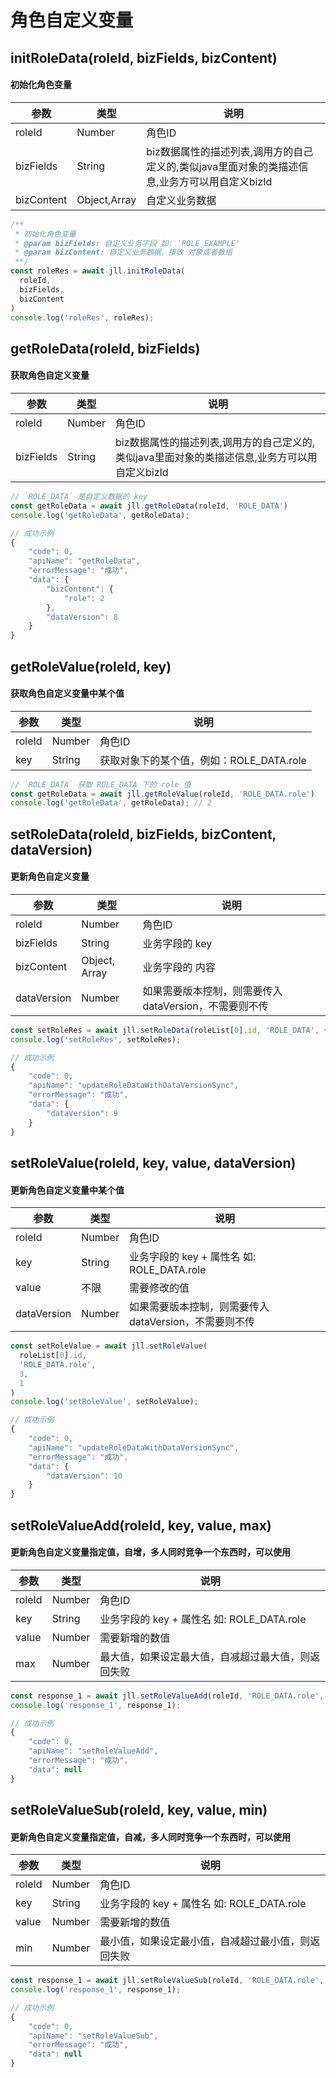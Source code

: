 # 角色自定义变量

## initRoleData(roleId, bizFields, bizContent)
#### 初始化角色变量
| 参数 | 类型 | 说明 |
| --- | --- | --- |
| roleId | Number | 角色ID |
| bizFields | String | biz数据属性的描述列表,调用方的自己定义的,类似java里面对象的类描述信息,业务方可以用自定义bizId |
| bizContent | Object,Array | 自定义业务数据 |
``` javascript
/**
 * 初始化角色变量 
 * @param bizFields: 自定义业务字段 如: 'ROLE_EXAMPLE' 
 * @param bizContent: 自定义业务数据，接收 对象或者数组
 **/
const roleRes = await jll.initRoleData(
  roleId,
  bizFields, 
  bizContent
)
console.log('roleRes', roleRes);
```
## getRoleData(roleId, bizFields)
#### 获取角色自定义变量
| 参数 | 类型 | 说明 |
| --- | --- | --- |
| roleId | Number | 角色ID |
| bizFields | String | biz数据属性的描述列表,调用方的自己定义的,类似java里面对象的类描述信息,业务方可以用自定义bizId |

``` javascript
// `ROLE_DATA` 是自定义数据的 key
const getRoleData = await jll.getRoleData(roleId, 'ROLE_DATA')
console.log('getRoleData', getRoleData);

// 成功示例
{
	"code": 0,
	"apiName": "getRoleData",
	"errorMessage": "成功",
	"data": {
		"bizContent": {
			"role": 2
		},
		"dataVersion": 8
	}
}
```

## getRoleValue(roleId, key)
#### 获取角色自定义变量中某个值
| 参数 | 类型 | 说明 |
| --- | --- | --- |
| roleId | Number | 角色ID |
| key | String | 获取对象下的某个值，例如：ROLE_DATA.role |

``` javascript
// `ROLE_DATA` 获取 ROLE_DATA 下的 role 值
const getRoleData = await jll.getRoleValue(roleId, 'ROLE_DATA.role')
console.log('getRoleData', getRoleData); // 2
```

## setRoleData(roleId, bizFields, bizContent, dataVersion)
#### 更新角色自定义变量
| 参数 | 类型 | 说明 |
| --- | --- | --- |
| roleId | Number | 角色ID |
| bizFields | String | 业务字段的 key |
| bizContent | Object, Array | 业务字段的 内容 |
| dataVersion | Number | 如果需要版本控制，则需要传入dataVersion，不需要则不传 |

``` javascript
const setRoleRes = await jll.setRoleData(roleList[0].id, 'ROLE_DATA', {role: 2}, 8)
console.log('setRoleRes', setRoleRes);

// 成功示例
{
	"code": 0,
	"apiName": "updateRoleDataWithDataVersionSync",
	"errorMessage": "成功",
	"data": {
		"dataVersion": 9
	}
}

```

## setRoleValue(roleId, key, value, dataVersion)
#### 更新角色自定义变量中某个值
| 参数 | 类型 | 说明 |
| --- | --- | --- |
| roleId | Number | 角色ID |
| key | String | 业务字段的 key + 属性名 如: ROLE_DATA.role |
| value | 不限 | 需要修改的值 |
| dataVersion | Number | 如果需要版本控制，则需要传入dataVersion，不需要则不传 |

``` javascript
const setRoleValue = await jll.setRoleValue(
  roleList[0].id,
  'ROLE_DATA.role',
  3,
  1
)
console.log('setRoleValue', setRoleValue);

// 成功示例
{
	"code": 0,
	"apiName": "updateRoleDataWithDataVersionSync",
	"errorMessage": "成功",
	"data": {
		"dataVersion": 10
	}
}
```

## setRoleValueAdd(roleId, key, value, max)
#### 更新角色自定义变量指定值，自增，多人同时竞争一个东西时，可以使用
| 参数 | 类型 | 说明 |
| --- | --- | --- |
| roleId | Number | 角色ID |
| key | String | 业务字段的 key + 属性名 如: ROLE_DATA.role |
| value | Number | 需要新增的数值 |
| max | Number | 最大值，如果设定最大值，自减超过最大值，则返回失败 |
``` javascript
const response_1 = await jll.setRoleValueAdd(roleId, 'ROLE_DATA.role', 1, 999)
console.log('response_1', response_1);

// 成功示例
{
	"code": 0,
	"apiName": "setRoleValueAdd",
	"errorMessage": "成功",
	"data": null
}
```

## setRoleValueSub(roleId, key, value, min)
#### 更新角色自定义变量指定值，自减，多人同时竞争一个东西时，可以使用
| 参数 | 类型 | 说明 |
| --- | --- | --- |
| roleId | Number | 角色ID |
| key | String | 业务字段的 key + 属性名 如: ROLE_DATA.role |
| value | Number | 需要新增的数值 |
| min | Number | 最小值，如果设定最小值，自减超过最小值，则返回失败 |

``` javascript
const response_1 = await jll.setRoleValueSub(roleId, 'ROLE_DATA.role', 1, 0)
console.log('response_1', response_1);

// 成功示例
{
	"code": 0,
	"apiName": "setRoleValueSub",
	"errorMessage": "成功",
	"data": null
}
```